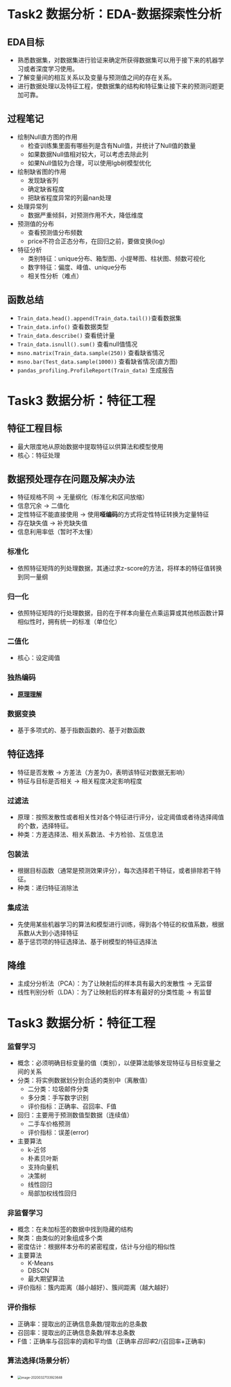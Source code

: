 # Task2 数据分析：EDA-数据探索性分析
## EDA目标
  - 熟悉数据集，对数据集进行验证来确定所获得数据集可以用于接下来的机器学习或者深度学习使用。
  - 了解变量间的相互关系以及变量与预测值之间的存在关系。
  - 进行数据处理以及特征工程，使数据集的结构和特征集让接下来的预测问题更加可靠。

## 过程笔记
  - 绘制Null直方图的作用
    - 检查训练集里面有哪些列是含有Null值，并统计了Null值的数量
    - 如果数据Null值相对较大，可以考虑去除此列
    - 如果Null值较为合理，可以使用lgb树模型优化
  - 绘制缺省图的作用
    - 发现缺省列
    - 确定缺省程度
    - 把缺省程度异常的列最nan处理
  - 处理异常列
    - 数据严重倾斜，对预测作用不大，降低维度
  - 预测值的分布
    - 查看预测值分布频数
    - price不符合正态分布，在回归之前，要做变换(log)
  - 特征分析
    - 类别特征：unique分布、箱型图、小提琴图、柱状图、频数可视化
    - 数字特征：偏度、峰值、unique分布
    - 相关性分析（难点）


## 函数总结
  - `Train_data.head().append(Train_data.tail())`查看数据集
  - `Train_data.info()` 查看数据类型
  - `Train_data.describe()` 查看统计量
  - `Train_data.isnull().sum()` 查看null值情况
  - `msno.matrix(Train_data.sample(250))` 查看缺省情况
  - `msno.bar(Test_data.sample(1000))` 查看缺省情况(直方图)
  - `pandas_profiling.ProfileReport(Train_data)` 生成报告
  
  
  

# Task3 数据分析：特征工程

## 特征工程目标
  - 最大限度地从原始数据中提取特征以供算法和模型使用
  - 核心：特征处理

## 数据预处理存在问题及解决办法
  - 特征规格不同 -> 无量纲化（标准化和区间放缩）
  - 信息冗余 -> 二值化
  - 定性特征不能直接使用 -> 使用**哑编码**的方式将定性特征转换为定量特征
  - 存在缺失值 -> 补充缺失值
  - 信息利用率低（暂时不太懂）

### 标准化
  - 依照特征矩阵的列处理数据，其通过求z-score的方法，将样本的特征值转换到同一量纲

### 归一化
  - 依照特征矩阵的行处理数据，目的在于样本向量在点乘运算或其他核函数计算相似性时，拥有统一的标准（单位化）

### 二值化
  - 核心：设定阈值

### 独热编码
  - **[原理理解](https://blog.csdn.net/a2099948768/article/details/82384616)**

### 数据变换
  - 基于多项式的、基于指数函数的、基于对数函数

## 特征选择
  - 特征是否发散 -> 方差法（方差为0，表明该特征对数据无影响）
  - 特征与目标是否相关 -> 相关程度决定影响程度

### 过滤法
  - 原理：按照发散性或者相关性对各个特征进行评分，设定阈值或者待选择阈值的个数，选择特征。
  - 种类：方差选择法、相关系数法、卡方检验、互信息法

### 包装法
  - 根据目标函数（通常是预测效果评分），每次选择若干特征，或者排除若干特征。
  - 种类：递归特征消除法

### 集成法
  - 先使用某些机器学习的算法和模型进行训练，得到各个特征的权值系数，根据系数从大到小选择特征
  - 基于惩罚项的特征选择法、基于树模型的特征选择法

## 降维
  - 主成分分析法（PCA）：为了让映射后的样本具有最大的发散性 -> 无监督
  - 线性判别分析（LDA）：为了让映射后的样本有最好的分类性能 -> 有监督
  
# Task3 数据分析：特征工程

### 监督学习
  - 概念：必须明确目标变量的值（类别），以便算法能够发现特征与目标变量之间的关系
  - 分类：将实例数据划分到合适的类别中（离散值）
    - 二分类：垃圾邮件分类
    - 多分类：手写数字识别
    - 评价指标：正确率、召回率、F值
  - 回归：主要用于预测数值型数据（连续值）
    - 二手车价格预测
    - 评价指标：误差(error)
  - 主要算法
    - k-近邻
    - 朴素贝叶斯
    - 支持向量机
    - 决策树
    - 线性回归
    - 局部加权线性回归

### 非监督学习
  - 概念：在未加标签的数据中找到隐藏的结构
  - 聚类：由类似的对象组成多个类
  - 密度估计：根据样本分布的紧密程度，估计与分组的相似性
  - 主要算法
    - K-Means
    - DBSCN
    - 最大期望算法
  - 评价指标：簇内距离（越小越好）、簇间距离（越大越好）

### 评价指标
  - 正确率：提取出的正确信息条数/提取出的总条数
  - 召回率：提取出的正确信息条数/样本总条数
  - F值：正确率与召回率的调和平均值（正确率*召回率*2/(召回率+正确率)


### 算法选择(场景分析）
  - <img src="/Users/qinjw/Library/Application Support/typora-user-images/image-20200327133923648.png" alt="image-20200327133923648" style="zoom:50%;" />





